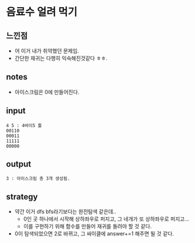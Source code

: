 # 음료수 얼려 먹기

## 느낀점
* 어 이거 내가 취약했던 문제임.
* 간단한 재귀는 다행히 익숙해진것같다 ㅎㅎ.

## notes
* 아이스크림은 0에 만들어진다.

## input
```
4 5 : 4바이5 틀
00110
00011
11111
00000
```

## output
```
3 : 아이스크림 총 3개 생성됨.
```

## strategy
* 약간 이거 dfs bfs라기보다는 완전탐색 같은데..
  * 0인 곳 하나에서 시작해 상하좌우로 퍼지고, 그 네개가 또 상하좌우로 퍼지고...
  * 이를 구현하기 위해 함수를 만들어 재귀를 돌려야 할 것 같다.
* 0이 탐색되었으면 2로 바뀌고, 그 싸이클에 answer+=1 해주면 될 것 같다.
